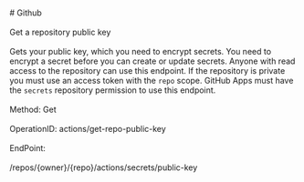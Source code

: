 <br>#     Github</br>
<br>Get a repository public key</br>
<br>Gets your public key, which you need to encrypt secrets. You need to encrypt a secret before you can create or update secrets. Anyone with read access to the repository can use this endpoint. If the repository is private you must use an access token with the `repo` scope. GitHub Apps must have the `secrets` repository permission to use this endpoint.</br>
<br>Method: Get</br>
<br>OperationID: actions/get-repo-public-key</br>
<br>EndPoint:</br>
<br>/repos/{owner}/{repo}/actions/secrets/public-key</br>
